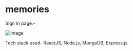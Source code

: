 # memories


Sign In page:-

![image](https://user-images.githubusercontent.com/85288007/211024001-ee95bc32-d5d0-48d6-a2de-dc75420b1086.png)

Tech stack used- ReactJS, Node.js, MongoDB, Express.js

